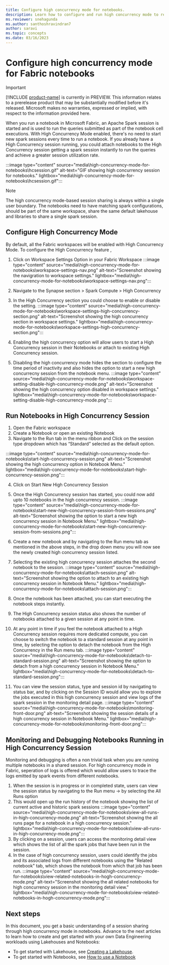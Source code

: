 ```yaml
---
title: Configure high concurrency mode for notebooks.
description: Learn how to configure and run high concurrency mode to reuse session across multiple notebooks.
ms.reviewer: snehagunda
ms.author: santhoshravindran7
author: saravi
ms.topic: concepts
ms.date: 03/16/2023
---
```


# Configure high concurrency mode for Fabric notebooks

> [!IMPORTANT]
> [!INCLUDE [product-name](../includes/product-name.md)] is currently in PREVIEW. This information relates to a prerelease product that may be substantially modified before it's released. Microsoft makes no warranties, expressed or implied, with respect to the information provided here.

When you run a notebook in Microsoft Fabric, an Apache Spark session is started and is used to run the queries submitted as part of the notebook cell executions. With High Concurrency Mode enabled, there's no need to start new spark sessions every time to run a notebook. If you already have a High Concurrency session running, you could attach notebooks to the High Concurrency session getting a spark session instantly to run the queries and achieve a greater session utilization rate. 

:::image type="content" source="media\high-concurrency-mode-for-notebooks\hcsession.gif" alt-text="GIF showing high concurrency session for notebooks." lightbox="media\high-concurrency-mode-for-notebooks\hcsession.gif":::

> [!NOTE]
> The high concurrency mode-based session sharing is always within a single user boundary. 
> The notebooks need to have matching spark configurations, should be part of the same workspace, share the same default lakehouse and libraries to share a single spark session. 

## Configure High Concurrency Mode 
By default, all the Fabric workspaces will be enabled with High Concurrency Mode. To configure the High Concurrency feature , 

1.	Click on Workspace Settings Option in your Fabric Workspace
:::image type="content" source="media\high-concurrency-mode-for-notebooks\workspace-settings-nav.png" alt-text="Screenshot showing the navigration to workspace settings." lightbox="media\high-concurrency-mode-for-notebooks\workspace-settings-nav.png":::

2.	Navigate to the Synapse section > Spark Compute > High Concurrency 
3.	In the High Concurrency section you could choose to enable or disable the setting. 
:::image type="content" source="media\high-concurrency-mode-for-notebooks\workspace-settings-high-concurrency-section.png" alt-text="Screenshot showing the high concurrency section in workspace settings." lightbox="media\high-concurrency-mode-for-notebooks\workspace-settings-high-concurrency-section.png":::

4.	Enabling the high concurrency option will allow users to start a High Concurrency session in their Notebooks or attach to existing High Concurrency session. 
5. Disabling the high concurrency mode hides the section to configure the time period of inactivity and also hides the option to start a new high concurrecny session from the notebook menu.
:::image type="content" source="media\high-concurrency-mode-for-notebooks\workspace-setting-disable-high-concurrency-mode.png" alt-text="Screenshot showing the high concurrency option disabled in workspace settings." lightbox="media\high-concurrency-mode-for-notebooks\workspace-setting-disable-high-concurrency-mode.png":::

## Run Notebooks in High Concurrency Session
1.	Open the Fabric workspace 
2.	Create a Notebook or open an existing Notebook 
3.	Navigate to the Run tab in the menu ribbon and Click on the session type dropdown which has  “Standard” selected as the default option.

:::image type="content" source="media\high-concurrency-mode-for-notebooks\start-high-concurrency-session.png" alt-text="Screenshot showing the high concurrency option in Notebook Menu." lightbox="media\high-concurrency-mode-for-notebooks\start-high-concurrency-session.png":::

4.	Click on Start New High Concurrency Session 
5.	Once the High Concurrency session has started,  you could now add upto 10 notebooks in the high concurrency session.
:::image type="content" source="media\high-concurrency-mode-for-notebooks\start-new-high-concurrency-session-from-sessions.png" alt-text="Screenshot showing the option to start a new high concurrency session in Notebook Menu." lightbox="media\high-concurrency-mode-for-notebooks\start-new-high-concurrency-session-from-sessions.png":::
6.	Create a new notebook and by navigating to the Run menu tab as mentioned in the above steps, in the drop down menu you will now see the newly created high concurrency session listed. 
7.	Selecting the existing high concurrency session attaches the second notebook to the session.
:::image type="content" source="media\high-concurrency-mode-for-notebooks\attach-session.png" alt-text="Screenshot showing the option to attach to an existing high concurrency session in Notebook Menu." lightbox="media\high-concurrency-mode-for-notebooks\attach-session.png":::

8.	Once the notebook has been attached, you can start executing the notebook steps instantly. 
9.	The High Concurrency session status also shows the number of notebooks attached to a given session at any point in time. 
10. At any point in time if you feel the notebook attached to a High Concurrency session requires more dedicated compute, you can choose to switch the notebook to a standard session at any point in time, by selecting the option to detach the notebook from the High Concurrency in the Run menu tab. 
:::image type="content" source="media\high-concurrency-mode-for-notebooks\detach-to-standard-session.png" alt-text="Screenshot showing the option to detach from a high concurrency session in Notebook Menu." lightbox="media\high-concurrency-mode-for-notebooks\detach-to-standard-session.png":::
11. You can view the session status, type and session id by navigating to status bar, and by clicking on the Session ID would allow you to explore the jobs executed in this high concurrency session and view logs of the spark session in the monitoring detail page.
:::image type="content" source="media\high-concurrency-mode-for-notebooks\monitoring-front-door.png" alt-text="Screenshot showing the session details of a high concurrency session in Notebook Menu." lightbox="media\high-concurrency-mode-for-notebooks\monitoring-front-door.png":::

## Monitoring and Debugging Notebooks Running in High Concurrency Session
Monitoring and debugging is often a non trivial task when you are running multiple notebooks in a shared session. For high concurrency mode in Fabric, seperation of logs is offered which would allow users to trace the logs emitted by spark events from different notebooks. 

1. When the session is in progress or in completed state, users can view the session status by navigating to the Run menu -> by selecting the All Runs option 
2. This would open up the run history of the notebook showing the list of current active and historic spark sessions
:::image type="content" source="media\high-concurrency-mode-for-notebooks\view-all-runs-in-high-concurrency-mode.png" alt-text="Screenshot showing the all runs page for a notebook in a high concurrency session." lightbox="media\high-concurrency-mode-for-notebooks\view-all-runs-in-high-concurrency-mode.png":::
3. By clicking on a session, users can access the monitoring detail view which shows the list of all the spark jobs that have been run in the session.
4. In the case of high concurrency session, users could identify the jobs and its associated logs from different notebooks using the "Related notebook" tab, which shows the notebook from which that job has been run.
:::image type="content" source="media\high-concurrency-mode-for-notebooks\view-related-notebooks-in-hogh-concurrency-mode.png" alt-text="Screenshot showing the all related notebooks for high concurrency session in the monitoring detail view." lightbox="media\high-concurrency-mode-for-notebooks\view-related-notebooks-in-hogh-concurrency-mode.png":::


## Next steps

In this document, you get a basic understanding of a session sharing through high concurrency mode in notebooks. Advance to the next articles to learn how to create and get started with your own Data Engineering workloads using Lakehouses and Notebooks:

- To get started with Lakehouse, see [Creating a Lakehouse](create-lakehouse.md).
- To get started with Notebooks, see [How to use a Notebook](how-to-use-notebook.md)

